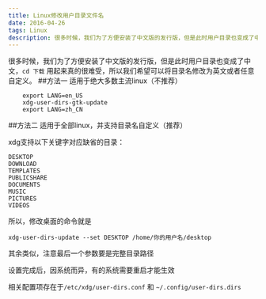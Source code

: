 ```yaml
---
title: Linux修改用户目录文件名
date: 2016-04-26
tags: Linux
description: 很多时候，我们为了方便安装了中文版的发行版，但是此时用户目录也变成了中文，`cd 下载` 用起来真的很难受，所以我们希望可以将目录名修改为英文或者任意自定义。
---
```



很多时候，我们为了方便安装了中文版的发行版，但是此时用户目录也变成了中文，`cd 下载` 用起来真的很难受，所以我们希望可以将目录名修改为英文或者任意自定义。
##方法一
适用于绝大多数主流linux（不推荐）

```
    export LANG=en_US  
    xdg-user-dirs-gtk-update  
    export LANG=zh_CN  
```

##方法二
适用于全部linux，并支持目录名自定义（推荐）

xdg支持以下关键字对应缺省的目录：

```
DESKTOP
DOWNLOAD
TEMPLATES
PUBLICSHARE
DOCUMENTS
MUSIC
PICTURES
VIDEOS
```

所以，修改桌面的命令就是

```
xdg-user-dirs-update --set DESKTOP /home/你的用户名/desktop
```

其余类似，注意最后一个参数要是完整目录路径

设置完成后，因系统而异，有的系统需要重启才能生效

相关配置项存在于`/etc/xdg/user-dirs.conf` 和 `~/.config/user-dirs.dirs`
